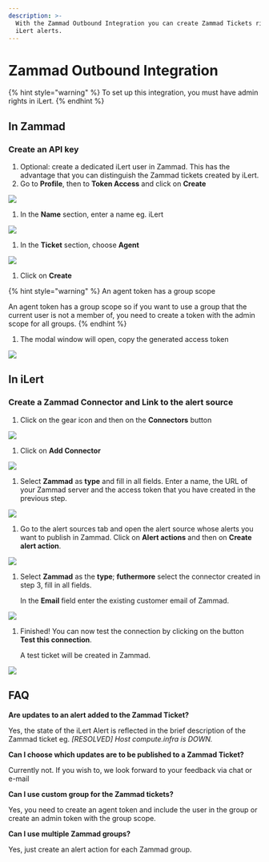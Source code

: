 ```yaml
---
description: >-
  With the Zammad Outbound Integration you can create Zammad Tickets right from
  iLert alerts.
---
```


# Zammad Outbound Integration

{% hint style="warning" %}
To set up this integration, you must have admin rights in iLert.
{% endhint %}

## In Zammad <a id="in-topdesk"></a>

### Create an API key <a id="create-api-user"></a>

1. Optional: create a dedicated iLert user in Zammad. This has the advantage that you can distinguish the Zammad tickets created by iLert.
2. Go to **Profile**, then to **Token Access** and click on **Create**

![](../../.gitbook/assets/screenshot_07_02_21__13_32.png)

1. In the **Name** section, enter a name eg. iLert

![](../../.gitbook/assets/screenshot_07_02_21__13_33.png)

1. In the **Ticket** section,  choose **Agent**

![](../../.gitbook/assets/screenshot_07_02_21__13_34.png)

1. Click on **Create**

{% hint style="warning" %}
An agent token has a group scope

An agent token has a group scope so if you want to use a group that the current user is not a member of, you need to create a token with the admin scope for all groups.
{% endhint %}

1. The modal window will open, copy the generated access token

![](../../.gitbook/assets/screenshot_07_02_21__13_36.png)

## In iLert <a id="in-ilert"></a>

### Create a Zammad Connector and Link to the alert source <a id="create-alarm-source"></a>

1. Click on the gear icon and then on the **Connectors** button

![](../../.gitbook/assets/go_to_connectors%20%284%29.png)

1. Click on **Add Connector**

![](../../.gitbook/assets/create_connector_button%20%282%29.png)

1. Select **Zammad** as **type** and fill in all fields. Enter a name, the URL of your Zammad server and the access token that you have created in the previous step.

![](../../.gitbook/assets/screenshot_07_02_21__13_39.png)

1. Go to the alert sources tab and open the alert source whose alerts you want to publish in Zammad. Click on **Alert actions** and then on **Create alert action**.

![](../../.gitbook/assets/new_incident_action%20%2812%29.png)

1. Select **Zammad** as the **type**; **futhermore** select the connector created in step 3, fill in all fields.  

   In the **Email** field enter the existing customer email of Zammad.

![](../../.gitbook/assets/ilert%20%2879%29.png)

1. Finished! You can now test the connection by clicking on the button **Test this connection**.  

   A test ticket will be created in Zammad.

![](../../.gitbook/assets/ilert%20%2877%29.png)

## FAQ <a id="faq"></a>

**Are updates to an alert added to the Zammad Ticket?**

Yes, the state of the iLert Alert is reflected in the brief description of the Zammad ticket eg. _\[RESOLVED\] Host compute.infra is DOWN._

**Can I choose which updates are to be published to a Zammad Ticket?**

Currently not. If you wish to, we look forward to your feedback via chat or e-mail

**Can I use custom group for the Zammad tickets?**

Yes, you need to create an agent token and include the user in the group or create an admin token with the group scope.

**Can I use multiple Zammad groups?**

Yes, just create an alert action for each Zammad group.

